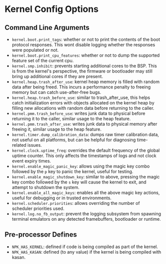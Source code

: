 # Kernel Config Options

## Command Line Arguments

- `kernel.boot.print_tags`: whether or not to print the contents of the boot protocol responses. This wont disable logging whether the responses were populated or not.
- `kernel.boot.print_cpu_features`: whether or not to dump the supported feature set of the current cpu.
- `kernel.smp.inhibit`: prevents starting additional cores to the BSP. This is from the kernel's perspective, the firmware or bootloader may still bring up additional cores if they are present.
- `kernel.heap.trash_after_use`: kernel heap memory is filled with random data after being freed. This incurs a performance penalty to freeing memory but can catch use-after-free bugs.
- `kernel.heap.trash_before_use`: similar to trash_after_use, this helps catch initialization errors with objects allocated on the kernel heap by filling new allocations with random data before returning to the caller.
- `kernel.pmm.trash_before_use`: writes junk data to physical before returning it to the caller, similar usage to the heap feature.
- `kernel.pmm.trash_after_use`: writes junk data to physical memory after freeing it, similar usage to the heap feature.
- `kernel.timer.dump_calibration_data`: dumps raw timer calibration data, not useful on all platforms, but can be helpful for diagnosing time-related issues.
- `kernel.clock.uptime_freq`: overrides the default frequency of the global uptime counter. This only affects the timestamps of logs and not clock event expiry times.
- `kernel.enable_magic_panic_key`: allows using the magic key combo followed by the `p` key to panic the kernel, useful for testing.
- `kernel.enable_magic_shutdown_key`: similar to above, pressing the magic key combo followed by the `s` key will cause the kernel to exit, and attempt to shutdown the system.
- `kernel.enable_all_magic_keys`: enables all the above magic key actions, useful for debugging or in trusted environments.
- `kernel.scheduler.priorities`: allows overriding the number of scheduler priorities used.
- `kernel.log.no_fb_output`: prevent the logging subsystem from spawning terminal emulators on any detected framebuffers, bootloader or runtime.

## Pre-processor Defines

- `NPK_HAS_KERNEL`: defined if code is being compiled as part of the kernel.
- `NPK_HAS_KASAN`: defined (to any value) if the kernel is being compiled with kasan.
